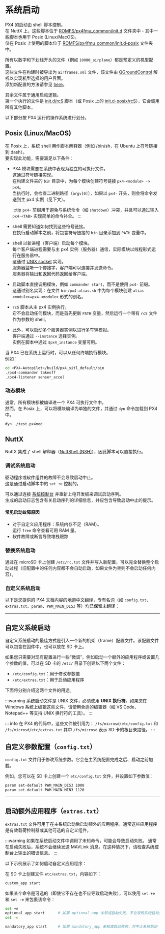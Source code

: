 # 系统启动

PX4 的启动由 shell 脚本控制。  
在 NuttX 上，这些脚本位于 [ROMFS/px4fmu_common/init.d](https://github.com/PX4/PX4-Autopilot/tree/main/ROMFS/px4fmu_common/init.d) 文件夹中 - 其中一些脚本也用于 Posix (Linux/MacOS)。  
仅在 Posix 上使用的脚本位于 [ROMFS/px4fmu_common/init.d-posix](https://github.com/PX4/PX4-Autopilot/tree/main/ROMFS/px4fmu_common/init.d-posix) 文件夹中。

所有以数字和下划线开头的文件（例如 `10000_airplane`）都是预定义的机型配置。  
这些文件在构建时被导出为 `airframes.xml` 文件，该文件由 [QGroundControl](http://qgroundcontrol.com) 解析以实现机型选择的用户界面。  
添加新配置的方法请参见 [here](../dev_airframes/adding_a_new_frame.md)。

其余文件属于通用启动逻辑。  
第一个执行的文件是 [init.d/rcS](https://github.com/PX4/PX4-Autopilot/blob/main/ROMFS/px4fmu_common/init.d/rcS) 脚本（或 Posix 上的 [init.d-posix/rcS](https://github.com/PX4/PX4-Autopilot/blob/main/ROMFS/px4fmu_common/init.d-posix/rcS)），它会调用所有其他脚本。

以下部分按 PX4 运行的操作系统进行划分。

## Posix (Linux/MacOS)

在 Posix 上，系统 shell 用作脚本解释器（例如 /bin/sh，在 Ubuntu 上符号链接到 dash）。  
要实现此功能，需要满足以下条件：

- PX4 模块需要在系统中表现为独立的可执行文件。  
  这通过符号链接实现。  
  在构建文件夹的 `bin` 目录中，为每个模块创建符号链接 `px4-<module> -> px4`。  
  当执行时，会检查二进制路径（`argv[0]`），如果以 `px4-` 开头，则会将命令发送到主 px4 实例（见下文）。

  :::tip
  `px4-` 前缀用于避免与系统命令（如 `shutdown`）冲突，并且可以通过输入 `px4-<TAB>` 实现简单的命令补全。
  :::

- shell 需要知道如何找到这些符号链接。  
  在执行启动脚本之前，将包含符号链接的 `bin` 目录添加到 `PATH` 变量中。
- shell 以新进程（客户端）启动每个模块。  
  每个客户端进程需要与主 px4 实例（服务器）通信，实际模块以线程形式运行在服务器中。  
  这通过 [UNIX socket](http://man7.org/linux/man-pages/man7/unix.7.html) 实现。  
  服务器监听一个套接字，客户端可以连接并发送命令。  
  服务器将输出和返回代码返回给客户端。
- 启动脚本直接调用模块，例如 `commander start`，而不是使用 `px4-` 前缀。  
  这通过别名实现：在文件 `bin/px4-alias.sh` 中为每个模块创建 `alias <module>=px4-<module>` 形式的别名。
- `rcS` 脚本从主 px4 实例执行。  
  它不会启动任何模块，而是首先更新 `PATH` 变量，然后运行一个带有 `rcS` 文件作为参数的 shell。
- 此外，可以启动多个服务器实例以进行多车辆模拟。  
  客户端通过 `--instance` 选择实例。  
  实例在脚本中通过 `$px4_instance` 变量可用。

当 PX4 已在系统上运行时，可以从任何终端执行模块。  
例如：

```sh
cd <PX4-Autopilot>/build/px4_sitl_default/bin
./px4-commander takeoff
./px4-listener sensor_accel
```

### 动态模块

通常，所有模块都被编译进一个 PX4 可执行文件中。  
然而，在 Posix 上，可以将模块编译为单独的文件，并通过 `dyn` 命令加载到 PX4 中。

```sh
dyn ./test.px4mod
```

## NuttX

NuttX 集成了 shell 解释器（[NuttShell (NSH)](https://cwiki.apache.org/confluence/pages/viewpage.action?pageId=139629410)），因此脚本可以直接执行。

### 调试系统启动

驱动程序或软件组件的故障不会导致启动中止。  
这是通过启动脚本中的 `set +e` 控制的。

可以通过连接 [系统控制台](../debug/system_console.md) 并重新上电开发板来调试启动序列。  
生成的启动日志包含有关启动序列的详细信息，并应包含导致启动中止的提示。

#### 常见启动故障原因

- 对于自定义应用程序：系统内存不足（RAM）。  
  运行 `free` 命令查看可用 RAM 量。
- 软件故障或断言导致堆栈跟踪

### 替换系统启动

通过在 microSD 卡上创建 `/etc/rc.txt` 文件并写入新配置，可以完全替换整个启动过程（旧配置中的任何内容都不会自动启动，如果文件为空则不会启动任何内容）。

### 自定义系统启动

以下是您提供的 PX4 文档内容的地道中文翻译，专有名词（如 `config.txt`、`extras.txt`、`param`、`PWM_MAIN_DIS3` 等）均已保留未翻译：

---

## 自定义系统启动

自定义系统启动的最佳方式是引入一个新的机架（frame）配置文件。该配置文件可以包含在固件中，也可以放在 SD 卡上。

如果您只需要对现有配置进行一些“微调”，例如启动一个额外的应用程序或设置几个参数的值，可以在 SD 卡的 `/etc/` 目录下创建以下两个文件：

* `/etc/config.txt`：用于修改参数值
* `/etc/extras.txt`：用于启动应用程序

下面将分别介绍这两个文件的用途。

:::warning
系统启动文件是 UNIX 文件，必须使用 **UNIX 换行符**。如果您在 Windows 系统上编辑这些文件，请使用合适的编辑器（如 VS Code、Notepad++ 等支持 UNIX 换行符的工具）。
:::

::: info
在 PX4 的代码中，这些文件被引用为：
`/fs/microsd/etc/config.txt` 和 `/fs/microsd/etc/extras.txt`
其中 `/fs/microsd` 表示 SD 卡的根目录路径。
:::

## 自定义参数配置（`config.txt`）

`config.txt` 文件用于修改系统参数。它会在主系统配置完成之后、启动之前加载。

例如，您可以在 SD 卡上创建一个 `etc/config.txt` 文件，并设置如下参数值：

```sh
param set-default PWM_MAIN_DIS3 1000
param set-default PWM_MAIN_MIN3 1120
```

---

## 启动额外应用程序（`extras.txt`）

`extras.txt` 文件可用于在主系统启动后启动额外的应用程序。通常这些应用程序是有效载荷控制器或其他可选的自定义组件。

:::warning
如果在系统启动文件中调用了未知命令，可能会导致启动失败。
通常在启动失败后，系统不会继续发送 MAVLink 消息。在这种情况下，请检查系统控制台上输出的错误信息。
:::

以下示例展示了如何启动自定义应用程序：

在 SD 卡上创建文件 `etc/extras.txt`，内容如下：

```sh
custom_app start
```

如果某个命令是可选的（即使它不存在也不应导致启动失败），可以使用 `set +e` 和 `set -e` 来包裹该命令：

```sh
set +e
optional_app start      # 如果 optional_app 未知或启动失败，不会导致系统启动失败
set -e

mandatory_app start     # 如果 mandatory_app 未知或启动失败，将中止系统启动
```